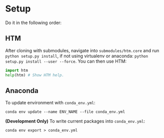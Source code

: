 # Setup
Do it in the following order:
## HTM
After cloning with submodules, navigate into `submodules/htm.core` and run `python setup.py install`, 
if not using virtualenv or anaconda: `python setup.py install --user --force`. You can then use HTM:

```python 
import htm
help(htm) # Show HTM help.
```
## Anaconda
To update environment with `conda_env.yml`:
```shell
conda env update --name ENV_NAME --file conda_env.yml
```
**(Development Only)** To write current packages into `conda_env.yml`:
```shell
conda env export > conda_env.yml
```

